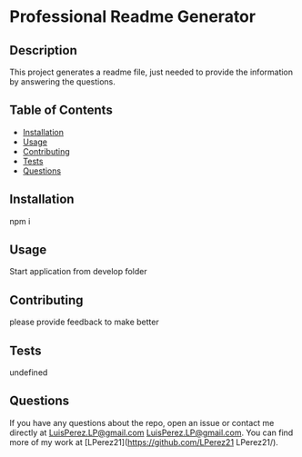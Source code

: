 # Professional Readme Generator
  

  ## Description
  This project generates a readme file, just needed to provide the information by answering the questions.

  ## Table of Contents
  * [Installation](#installation)
  * [Usage](#usage)
  * [Contributing](#contributing)
  * [Tests](#tests)
  * [Questions](#questions)
  
  ## Installation
  npm i

  ## Usage
  Start application from develop folder
  

  ## Contributing
  please provide feedback to make better

  ## Tests
  undefined

  ## Questions
  If you have any questions about the repo, open an issue or contact me directly at LuisPerez.LP@gmail.com LuisPerez.LP@gmail.com. You can find more of my work at [LPerez21](https://github.com/LPerez21 LPerez21/).

